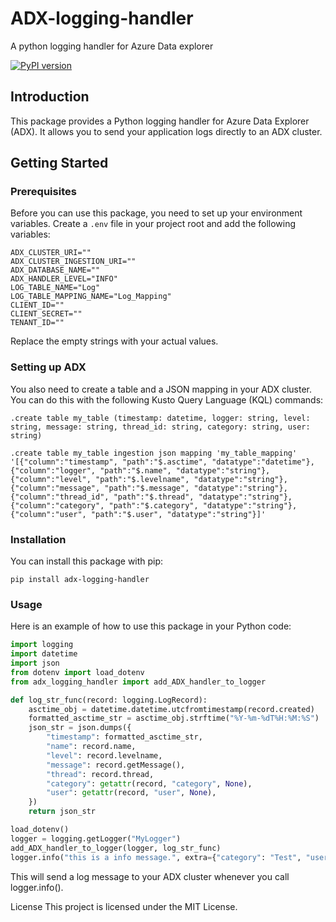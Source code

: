 # ADX-logging-handler
A python logging handler for Azure Data explorer

[![PyPI version](https://badge.fury.io/py/adx-logging-handler.svg)](https://pypi.org/project/adx-logging-handler/)

## Introduction

This package provides a Python logging handler for Azure Data Explorer (ADX). It allows you to send your application logs directly to an ADX cluster.

## Getting Started

### Prerequisites

Before you can use this package, you need to set up your environment variables. Create a `.env` file in your project root and add the following variables:

```
ADX_CLUSTER_URI=""
ADX_CLUSTER_INGESTION_URI=""
ADX_DATABASE_NAME=""
ADX_HANDLER_LEVEL="INFO"
LOG_TABLE_NAME="Log"
LOG_TABLE_MAPPING_NAME="Log_Mapping"
CLIENT_ID=""
CLIENT_SECRET=""
TENANT_ID=""
```
Replace the empty strings with your actual values.

### Setting up ADX

You also need to create a table and a JSON mapping in your ADX cluster. You can do this with the following Kusto Query Language (KQL) commands:
```kql
.create table my_table (timestamp: datetime, logger: string, level: string, message: string, thread_id: string, category: string, user: string)

.create table my_table ingestion json mapping 'my_table_mapping' '[{"column":"timestamp", "path":"$.asctime", "datatype":"datetime"}, {"column":"logger", "path":"$.name", "datatype":"string"}, {"column":"level", "path":"$.levelname", "datatype":"string"}, {"column":"message", "path":"$.message", "datatype":"string"}, {"column":"thread_id", "path":"$.thread", "datatype":"string"}, {"column":"category", "path":"$.category", "datatype":"string"}, {"column":"user", "path":"$.user", "datatype":"string"}]'
```

### Installation

You can install this package with pip:
```
pip install adx-logging-handler
```

### Usage

Here is an example of how to use this package in your Python code:
```python
import logging
import datetime
import json
from dotenv import load_dotenv
from adx_logging_handler import add_ADX_handler_to_logger

def log_str_func(record: logging.LogRecord):
    asctime_obj = datetime.datetime.utcfromtimestamp(record.created)
    formatted_asctime_str = asctime_obj.strftime("%Y-%m-%dT%H:%M:%S")
    json_str = json.dumps({
        "timestamp": formatted_asctime_str,
        "name": record.name,
        "level": record.levelname,
        "message": record.getMessage(),
        "thread": record.thread,
        "category": getattr(record, "category", None),
        "user": getattr(record, "user", None),
    })
    return json_str

load_dotenv()
logger = logging.getLogger("MyLogger")
add_ADX_handler_to_logger(logger, log_str_func)
logger.info("this is a info message.", extra={"category": "Test", "user": "BOT"})
```
This will send a log message to your ADX cluster whenever you call logger.info().

License
This project is licensed under the MIT License.